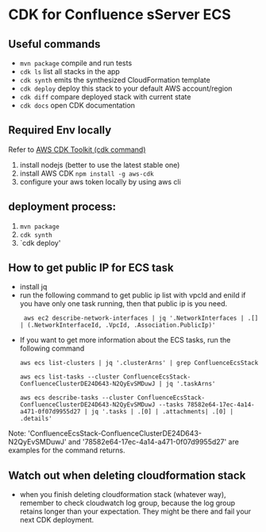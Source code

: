 # CDK for Confluence sServer ECS

## Useful commands

 * `mvn package`     compile and run tests
 * `cdk ls`          list all stacks in the app
 * `cdk synth`       emits the synthesized CloudFormation template
 * `cdk deploy`      deploy this stack to your default AWS account/region
 * `cdk diff`        compare deployed stack with current state
 * `cdk docs`        open CDK documentation

## Required Env locally

Refer to [AWS CDK Toolkit (cdk command)](https://docs.aws.amazon.com/cdk/latest/guide/cli.html)
1. install nodejs (better to use the latest stable one)
2. install AWS CDK `npm install -g aws-cdk`
3. configure your aws token locally by using aws cli

## deployment process:
1. `mvn package`
2. `cdk synth`
3. `cdk deploy'

## How to get public IP for ECS task
- install jq 
- run the following command to get public ip list with vpcId and eniId
  if you have only one task running, then that public ip is you need.
  ```
   aws ec2 describe-network-interfaces | jq '.NetworkInterfaces | .[] | (.NetworkInterfaceId, .VpcId, .Association.PublicIp)'
  ```
- If you want to get more information about the ECS tasks, run the following command
    ```
    aws ecs list-clusters | jq '.clusterArns' | grep ConfluenceEcsStack
  
    aws ecs list-tasks --cluster ConfluenceEcsStack-ConfluenceClusterDE24D643-N2QyEvSMDuwJ | jq '.taskArns'
    
    aws ecs describe-tasks --cluster ConfluenceEcsStack-ConfluenceClusterDE24D643-N2QyEvSMDuwJ --tasks 78582e64-17ec-4a14-a471-0f07d9955d27 | jq '.tasks | .[0] | .attachments| .[0] | .details'
    ```
  
Note: 'ConfluenceEcsStack-ConfluenceClusterDE24D643-N2QyEvSMDuwJ' and '78582e64-17ec-4a14-a471-0f07d9955d27' are examples for the command returns.

## Watch out when deleting cloudformation stack
- when you finish deleting cloudformation stack (whatever way), remember to check cloudwatch log group, 
because the log group retains longer than your expectation. They might be there and fail your next CDK deployment.